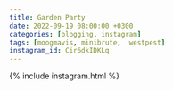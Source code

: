 ```yaml
---
title: Garden Party
date: 2022-09-19 08:00:00 +0300
categories: [blogging, instagram]
tags: [moogmavis, minibrute,  westpest]
instagram_id: Cir6dkIDKLq
---
```


{% include instagram.html %}